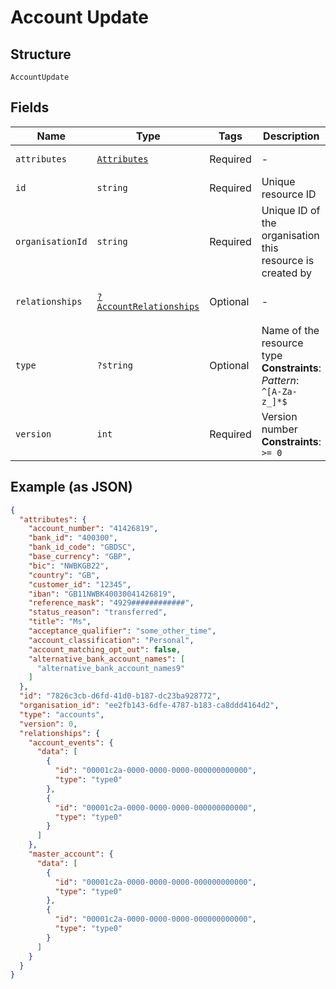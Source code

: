 
# Account Update

## Structure

`AccountUpdate`

## Fields

| Name | Type | Tags | Description | Getter | Setter |
|  --- | --- | --- | --- | --- | --- |
| `attributes` | [`Attributes`](../../doc/models/attributes.md) | Required | - | getAttributes(): Attributes | setAttributes(Attributes attributes): void |
| `id` | `string` | Required | Unique resource ID | getId(): string | setId(string id): void |
| `organisationId` | `string` | Required | Unique ID of the organisation this resource is created by | getOrganisationId(): string | setOrganisationId(string organisationId): void |
| `relationships` | [`?AccountRelationships`](../../doc/models/account-relationships.md) | Optional | - | getRelationships(): ?AccountRelationships | setRelationships(?AccountRelationships relationships): void |
| `type` | `?string` | Optional | Name of the resource type<br>**Constraints**: *Pattern*: `^[A-Za-z_]*$` | getType(): ?string | setType(?string type): void |
| `version` | `int` | Required | Version number<br>**Constraints**: `>= 0` | getVersion(): int | setVersion(int version): void |

## Example (as JSON)

```json
{
  "attributes": {
    "account_number": "41426819",
    "bank_id": "400300",
    "bank_id_code": "GBDSC",
    "base_currency": "GBP",
    "bic": "NWBKGB22",
    "country": "GB",
    "customer_id": "12345",
    "iban": "GB11NWBK40030041426819",
    "reference_mask": "4929############",
    "status_reason": "transferred",
    "title": "Ms",
    "acceptance_qualifier": "some_other_time",
    "account_classification": "Personal",
    "account_matching_opt_out": false,
    "alternative_bank_account_names": [
      "alternative_bank_account_names9"
    ]
  },
  "id": "7826c3cb-d6fd-41d0-b187-dc23ba928772",
  "organisation_id": "ee2fb143-6dfe-4787-b183-ca8ddd4164d2",
  "type": "accounts",
  "version": 0,
  "relationships": {
    "account_events": {
      "data": [
        {
          "id": "00001c2a-0000-0000-0000-000000000000",
          "type": "type0"
        },
        {
          "id": "00001c2a-0000-0000-0000-000000000000",
          "type": "type0"
        }
      ]
    },
    "master_account": {
      "data": [
        {
          "id": "00001c2a-0000-0000-0000-000000000000",
          "type": "type0"
        },
        {
          "id": "00001c2a-0000-0000-0000-000000000000",
          "type": "type0"
        }
      ]
    }
  }
}
```

